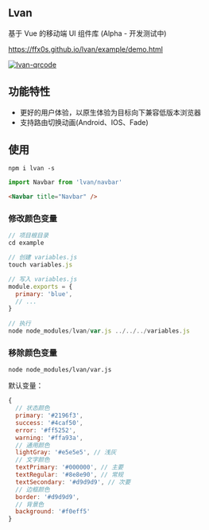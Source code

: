 ## Lvan
基于 Vue 的移动端 UI 组件库 (Alpha - 开发测试中)
  
<a href="https://ffx0s.github.io/lvan/example/demo.html" target="_blank">https://ffx0s.github.io/lvan/example/demo.html</a>  

<a href="https://ffx0s.github.io/lvan/example/dist/#/" target="_blank">
  <img src="https://static.webfed.cn/o_1dcle8l7rr941kov1s9015ir1let9.png" alt="lvan-qrcode" />
</a>  

## 功能特性  

* 更好的用户体验，以原生体验为目标向下兼容低版本浏览器 
* 支持路由切换动画(Android、IOS、Fade)  

## 使用 

```
npm i lvan -s  
```

```js
import Navbar from 'lvan/navbar'
```

```html
<Navbar title="Navbar" />
```


### 修改颜色变量  

```js
// 项目根目录
cd example 

// 创建 variables.js  
touch variables.js  

// 写入 variables.js  
module.exports = {
  primary: 'blue',
  // ...
}
 
// 执行
node node_modules/lvan/var.js ../../../variables.js
```  

### 移除颜色变量  

```
node node_modules/lvan/var.js  
```

默认变量：
```js  
{
  // 状态颜色
  primary: '#2196f3',
  success: '#4caf50',
  error: '#ff5252',
  warning: '#ffa93a',
  // 通用颜色
  lightGray: '#e5e5e5', // 浅灰
  // 文字颜色
  textPrimary: '#000000', // 主要
  textRegular: '#8e8e90', // 常规
  textSecondary: '#d9d9d9', // 次要
  // 边框颜色
  border: '#d9d9d9',
  // 背景色
  background: '#f0eff5'
}
```
